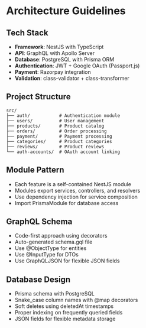# Architecture Guidelines

## Tech Stack
- **Framework**: NestJS with TypeScript
- **API**: GraphQL with Apollo Server
- **Database**: PostgreSQL with Prisma ORM
- **Authentication**: JWT + Google OAuth (Passport.js)
- **Payment**: Razorpay integration
- **Validation**: class-validator + class-transformer

## Project Structure
```
src/
├── auth/           # Authentication module
├── users/          # User management
├── products/       # Product catalog
├── orders/         # Order processing
├── payment/        # Payment processing
├── categories/     # Product categories
├── reviews/        # Product reviews
└── auth-accounts/  # OAuth account linking
```

## Module Pattern
- Each feature is a self-contained NestJS module
- Modules export services, controllers, and resolvers
- Use dependency injection for service composition
- Import PrismaModule for database access

## GraphQL Schema
- Code-first approach using decorators
- Auto-generated schema.gql file
- Use @ObjectType for entities
- Use @InputType for DTOs
- Use GraphQLJSON for flexible JSON fields

## Database Design
- Prisma schema with PostgreSQL
- Snake_case column names with @map decorators
- Soft deletes using deletedAt timestamps
- Proper indexing on frequently queried fields
- JSON fields for flexible metadata storage